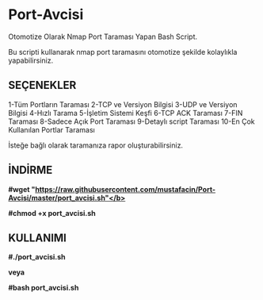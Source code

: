 # Port-Avcisi
<body>
Otomotize Olarak Nmap Port Taraması Yapan Bash Script.

Bu scripti kullanarak nmap port taramasını otomotize şekilde kolaylıkla yapabilirsiniz.




<h2>SEÇENEKLER</h2>

1-Tüm Portların Taraması
2-TCP ve Versiyon Bilgisi
3-UDP ve Versiyon Bilgisi
4-Hızlı Tarama
5-İşletim Sistemi Keşfi
6-TCP ACK Taraması
7-FIN Taraması
8-Sadece Açık Port Taraması
9-Detaylı script Taraması
10-En Çok Kullanılan Portlar Taraması


İsteğe bağlı olarak taramanıza rapor oluşturabilirsiniz.


<h2> İNDİRME </h2>

<b>#wget "https://raw.githubusercontent.com/mustafacin/Port-Avcisi/master/port_avcisi.sh"</b>

<b>#chmod +x port_avcisi.sh</b>

<h2>KULLANIMI</h2>


<b>#./port_avcisi.sh </b>

veya

<b>#bash port_avcisi.sh </b>

</body>

